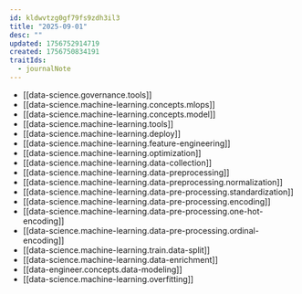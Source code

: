 ```yaml
---
id: kldwvtzg0gf79fs9zdh3il3
title: "2025-09-01"
desc: ""
updated: 1756752914719
created: 1756750834191
traitIds:
  - journalNote
---
```


- [[data-science.governance.tools]]
- [[data-science.machine-learning.concepts.mlops]]
- [[data-science.machine-learning.concepts.model]]
- [[data-science.machine-learning.tools]]
- [[data-science.machine-learning.deploy]]
- [[data-science.machine-learning.feature-engineering]]
- [[data-science.machine-learning.optimization]]
- [[data-science.machine-learning.data-collection]]
- [[data-science.machine-learning.data-preprocessing]]
- [[data-science.machine-learning.data-preprocessing.normalization]]
- [[data-science.machine-learning.data-pre-processing.standardization]]
- [[data-science.machine-learning.data-pre-processing.encoding]]
- [[data-science.machine-learning.data-pre-processing.one-hot-encoding]]
- [[data-science.machine-learning.data-pre-processing.ordinal-encoding]]
- [[data-science.machine-learning.train.data-split]]
- [[data-science.machine-learning.data-enrichment]]
- [[data-engineer.concepts.data-modeling]]
- [[data-science.machine-learning.overfitting]]
